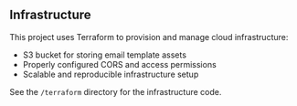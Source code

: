 ## Infrastructure

This project uses Terraform to provision and manage cloud infrastructure:
- S3 bucket for storing email template assets
- Properly configured CORS and access permissions
- Scalable and reproducible infrastructure setup

See the `/terraform` directory for the infrastructure code.